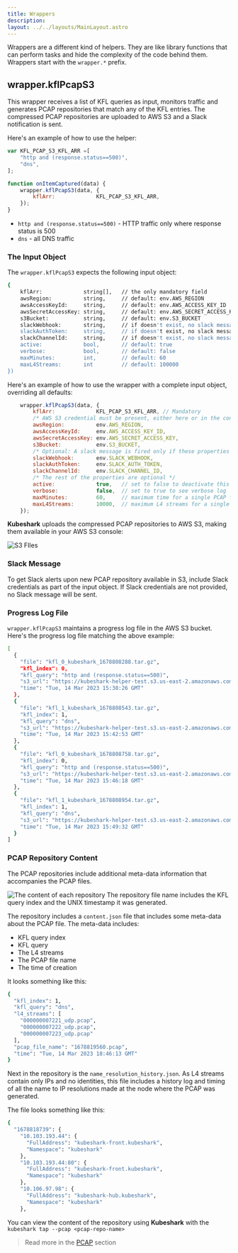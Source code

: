 ```yaml
---
title: Wrappers
description: 
layout: ../../layouts/MainLayout.astro
---
```


Wrappers are a different kind of helpers. They are like library functions that can perform tasks and hide the complexity of the code behind them. Wrappers start with the `wrapper.*` prefix.

## wrapper.kflPcapS3

This wrapper receives a list of KFL queries as input, monitors traffic and generates PCAP repositories that match any of the KFL entries. The compressed PCAP repositories are uploaded to AWS S3 and a Slack notification is sent.

Here's an example of how to use the helper:

```js
var KFL_PCAP_S3_KFL_ARR =[
    "http and (response.status==500)",
    "dns",
];

function onItemCaptured(data) {
    wrapper.kflPcapS3(data, { 
        kflArr:             KFL_PCAP_S3_KFL_ARR,   
    });
}
```
- `http and (response.status==500)` - HTTP traffic only where response status is 500
- `dns` - all DNS traffic

### The Input Object

The `wrapper.kflPcapS3` expects the following input object:
```bash
{   
    kflArr:             string[],   // the only mandatory field
    awsRegion:          string,     // default: env.AWS_REGION 
    awsAccessKeyId:     string,     // default: env.AWS_ACCESS_KEY_ID
    awsSecretAccessKey: string,     // default: env.AWS_SECRET_ACCESS_KEY
    s3Bucket:           string,     // default: env.S3_BUCKET
    slackWebhook:       string,     // if doesn't exist, no slack message will be sent 
    slackAuthToken:     string,     // if doesn't exist, no slack message will be sent
    slackChannelId:     string,     // if doesn't exist, no slack message will be sent
    active:             bool,       // default: true
    verbose:            bool,       // default: false
    maxMinutes:         int,        // default: 60
    maxL4Streams:       int         // default: 100000
})
```

Here's an example of how to use the wrapper with a complete input object, overriding all defaults:

```js
    wrapper.kflPcapS3(data, { 
        kflArr:             KFL_PCAP_S3_KFL_ARR, // Mandatory 
        /* AWS S3 credential must be present, either here or in the config file as env variables */
        awsRegion:          env.AWS_REGION,
        awsAccessKeyId:     env.AWS_ACCESS_KEY_ID,
        awsSecretAccessKey: env.AWS_SECRET_ACCESS_KEY,
        s3Bucket:           env.S3_BUCKET,  
        /* Optional: A slack message is fired only if these properties are provided. There's no default value */
        slackWebhook:       env.SLACK_WEBHOOK,
        slackAuthToken:     env.SLACK_AUTH_TOKEN,
        slackChannelId:     env.SLACK_CHANNEL_ID,
        /* The rest of the properties are optional */
        active:             true,   // set to false to deactivate this helper
        verbose:            false,  // set to true to see verbose log      
        maxMinutes:         60,     // maximum time for a single PCAP file
        maxL4Streams:       10000,  // maximum L4 streams for a single PCAP file
    });
```

**Kubeshark** uploads the compressed PCAP repositories to AWS S3, making them available 
in your AWS S3 console:

![S3 FIles](/kfl-pcap-s3.png)

### Slack Message

To get Slack alerts upon new PCAP repository available in S3, include Slack credentials as part of the input object. If Slack credentials are not provided, no Slack message will be sent.

### Progress Log File

`wrapper.kflPcapS3` maintains a progress log file in the AWS S3 bucket. Here's the progress log file matching the above example:

```bash
[
  {
    "file": "kfl_0_kubeshark_1678808288.tar.gz",
    "kfl_index": 0,
    "kfl_query": "http and (response.status==500)",
    "s3_url": "https://kubeshark-helper-test.s3.us-east-2.amazonaws.com/mizu_192.168.49.2/kfl_0_kubeshark_1678808288.tar.gz",
    "time": "Tue, 14 Mar 2023 15:38:26 GMT"
  },
  {
    "file": "kfl_1_kubeshark_1678808543.tar.gz",
    "kfl_index": 1,
    "kfl_query": "dns",
    "s3_url": "https://kubeshark-helper-test.s3.us-east-2.amazonaws.com/mizu_192.168.49.2/kfl_1_kubeshark_1678808543.tar.gz",
    "time": "Tue, 14 Mar 2023 15:42:53 GMT"
  },
  {
    "file": "kfl_0_kubeshark_1678808758.tar.gz",
    "kfl_index": 0,
    "kfl_query": "http and (response.status==500)",
    "s3_url": "https://kubeshark-helper-test.s3.us-east-2.amazonaws.com/mizu_192.168.49.2/kfl_0_kubeshark_1678808758.tar.gz",
    "time": "Tue, 14 Mar 2023 15:46:18 GMT"
  },
  {
    "file": "kfl_1_kubeshark_1678808954.tar.gz",
    "kfl_index": 1,
    "kfl_query": "dns",
    "s3_url": "https://kubeshark-helper-test.s3.us-east-2.amazonaws.com/mizu_192.168.49.2/kfl_1_kubeshark_1678808954.tar.gz",
    "time": "Tue, 14 Mar 2023 15:49:32 GMT"
  }
]
```

### PCAP Repository Content

The PCAP repositories include additional meta-data information that accompanies the PCAP files.

![The content of each repository](/pcap-s3.png)
The repository file name includes the KFL query index and the UNIX timestamp it was generated.

The repository includes a `content.json` file that includes some meta-data about the PCAP file. The meta-data includes:
- KFL query index
- KFL query
- The L4 streams
- The PCAP file name
- The time of creation

It looks something like this:
```bash
{
  "kfl_index": 1,
  "kfl_query": "dns",
  "l4_streams": [
    "000000007221_udp.pcap",
    "000000007222_udp.pcap",
    "000000007223_udp.pcap"
  ],
  "pcap_file_name": "1678819560.pcap",
  "time": "Tue, 14 Mar 2023 18:46:13 GMT"
}
```

Next in the repository is the `name_resolution_history.json`. As L4 streams contain only IPs and no identities, this file includes a history log and timing of all the name to IP resolutions made at the node where the PCAP was generated.

The file looks something like this:
```bash
{
  "1678818739": {
    "10.103.193.44": {
      "FullAddress": "kubeshark-front.kubeshark",
      "Namespace": "kubeshark"
    },
    "10.103.193.44:80": {
      "FullAddress": "kubeshark-front.kubeshark",
      "Namespace": "kubeshark"
    },
    "10.106.97.98": {
      "FullAddress": "kubeshark-hub.kubeshark",
      "Namespace": "kubeshark"
    },
```
You can view the content of the repository using  **Kubeshark** with the `kubeshark tap --pcap <pcap-repo-name>`

> Read more in the [PCAP](/en/pcap_export_import#view-the-pcap-snapshot) section